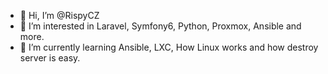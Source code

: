 - 👋 Hi, I’m @RispyCZ
- 👀 I’m interested in Laravel, Symfony6, Python, Proxmox, Ansible and more.
- 🌱 I’m currently learning Ansible, LXC, How Linux works and how destroy server is easy.
<!---
RispyCZ/RispyCZ is a ✨ special ✨ repository because its `README.md` (this file) appears on your GitHub profile.
You can click the Preview link to take a look at your changes.
--->

